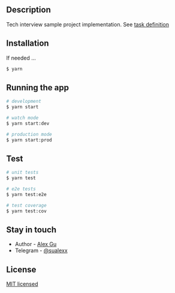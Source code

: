 ## Description

Tech interview sample project implementation. See [task definition](https://github.com/sualex/tootoo/issues/1)

## Installation

If needed ...

```bash
$ yarn
```

## Running the app

```bash
# development
$ yarn start

# watch mode
$ yarn start:dev

# production mode
$ yarn start:prod
```

## Test

```bash
# unit tests
$ yarn test

# e2e tests
$ yarn test:e2e

# test coverage
$ yarn test:cov
```

## Stay in touch

- Author - [Alex Gu](https://github.com/sualex)
- Telegram - [@sualexx](https://telegram.me/sualexx)

## License

  [MIT licensed](LICENSE)
